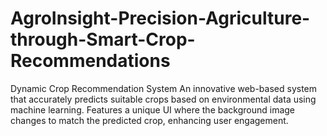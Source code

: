 # AgroInsight-Precision-Agriculture-through-Smart-Crop-Recommendations
Dynamic Crop Recommendation System  An innovative web-based system that accurately predicts suitable crops based on environmental data using machine learning. Features a unique UI where the background image changes to match the predicted crop, enhancing user engagement.
